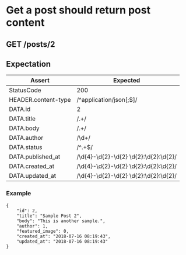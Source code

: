 # Get a post should return post content

## GET /posts/2

## Expectation

| Assert | Expected |
| - | - |
| StatusCode | 200 |
| HEADER.content-type | /^application/json[;$]/ |
| DATA.id | 2 |
| DATA.title | /.+/ |
| DATA.body | /.+/ |
| DATA.author | /\d+/ |
| DATA.status | /^.+$/ |
| DATA.published_at | /\d{4}-\d{2}-\d{2} \d{2}:\d{2}:\d{2}/ |
| DATA.created_at | /\d{4}-\d{2}-\d{2} \d{2}:\d{2}:\d{2}/ |
| DATA.updated_at | /\d{4}-\d{2}-\d{2} \d{2}:\d{2}:\d{2}/ |

### Example

```
{
    "id": 2,
    "title": "Sample Post 2",
    "body": "This is another sample.",
    "author": 1,
    "featured_image": 0,
    "created_at": "2018-07-16 08:19:43",
    "updated_at": "2018-07-16 08:19:43"
}
```